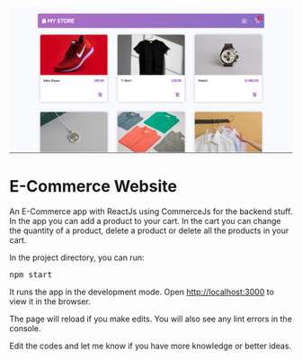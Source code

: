 <div>
  <img src="./src/assets/page.PNG" />
  <h1>E-Commerce Website</h1>
  <p>
    An E-Commerce app with ReactJs using CommerceJs for the backend stuff. In the app you can add a product to your cart. In the cart you can change the quantity of a product, delete a product or delete all the products in your cart.
  </p>
</div>
<div>
  <p>In the project directory, you can run:</p>
  <pre>npm start</pre>
  <p>
    It runs the app in the development mode. Open
    <a href="http://localhost:3000">http://localhost:3000</a> to view it in the
    browser.
  </p>
  <p>
    The page will reload if you make edits. You will also see any lint errors in
    the console.
  </p>
  <p>
    Edit the codes and let me know if you have more knowledge or better ideas.
  </p>
</div>
